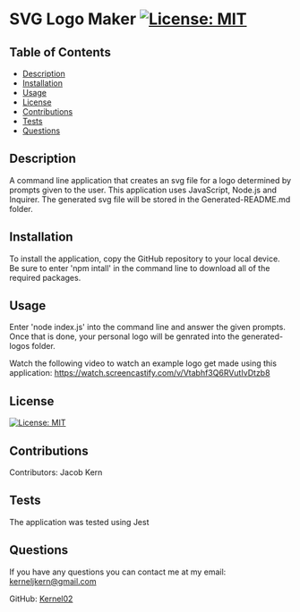 
  # SVG Logo Maker [![License: MIT](https://img.shields.io/badge/License-MIT-yellow.svg)](https://opensource.org/licenses/MIT)

  ## Table of Contents
   - [Description](#description)
   - [Installation](#installation)
   - [Usage](#usage)
   - [License](#license)
   - [Contributions](#contributions)
   - [Tests](#tests)
   - [Questions](#questions)
    
  ## Description
   A command line application that creates an svg file for a logo determined by prompts given to the user. This application uses JavaScript, Node.js and Inquirer. The generated svg file will be stored in the Generated-README.md folder.
    
  ## Installation
   To install the application, copy the GitHub repository to your local device. Be sure to enter 'npm intall' in the command line to download all of the required packages.
    
  ## Usage
   Enter 'node index.js' into the command line and answer the given prompts. Once that is done, your personal logo will be genrated into the generated-logos folder.

   Watch the following video to watch an example logo get made using this application: https://watch.screencastify.com/v/Vtabhf3Q6RVutIvDtzb8
    
  ## License
   [![License: MIT](https://img.shields.io/badge/License-MIT-yellow.svg)](https://opensource.org/licenses/MIT)
    
  ## Contributions
   Contributors: Jacob Kern
    
  ## Tests
   The application was tested using Jest
   
  ## Questions
   If you have any questions you can contact me at my email: kerneljkern@gmail.com
   
   GitHub: [Kernel02](https://www.github.com/Kernel02)